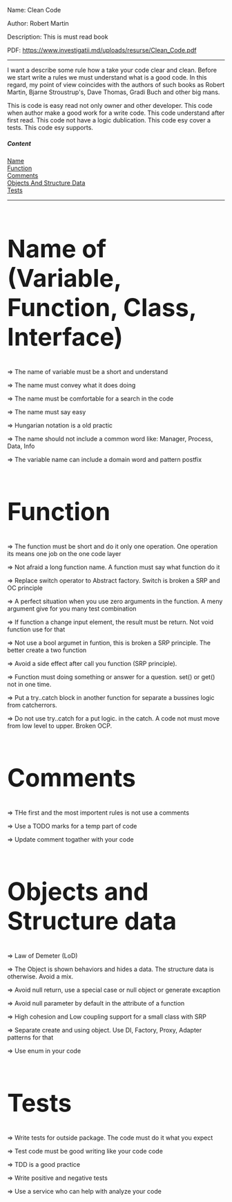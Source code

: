 Name: Clean Code

Author: Robert Martin

Description: This is must read book

PDF: https://www.investigatii.md/uploads/resurse/Clean_Code.pdf
___

I want a describe some rule how a take your code clear and clean. Before we start write a rules we must understand what is a good code. 
In this regard, my point of view coincides with the authors of such books as Robert Martin, Bjarne Stroustrup's, Dave Thomas, Gradi Buch and other big mans.

This is code is easy read not only owner and other developer. 
This code when author make a good work for a write code.
This code understand after first read. 
This code not have a logic dublication.
This code esy cover a tests.
This code esy supports.

##### Content  
[Name](#Name)  
[Function](#Function)  
[Comments](#Comments)  
[Objects And Structure Data](#ObjectsAndStructureData)  
[Tests](#Tests)  

___
# <a name="Name"><h1>Name of (Variable, Function, Class, Interface)</h1></a>

=> The name of variable must be a short and understand

=> The name must convey what it does doing

=> The name must be comfortable for a search in the code

=> The name must say easy

=> Hungarian notation is a old practic

=> The name should not include a common word like: Manager, Process, Data, Info

=> The variable name can include a domain word and pattern postfix

# <a name="Function"><h1>Function</h1></a>

=> The function must be short and do it only one operation. One operation its means one job on the one code layer

=> Not afraid a long function name. A function must say what function do it

=> Replace switch operator to Abstract factory. Switch is broken a SRP and OC principle

=> A perfect situation when you use zero arguments in the function. A meny argument give for you many test combination

=> If function a change input element, the result must be return. Not void function use for that

=> Not use a bool argumet in funtion, this is broken a SRP principle. The better create a two function

=> Avoid a side effect after call you function (SRP principle). 

=> Function must doing something or answer for a question. set() or get() not in one time.

=> Put a try..catch block in another function for separate a bussines logic from catcherrors. 

=> Do not use try..catch for a put logic. in the catch. A code not must move from low level to upper. Broken OCP.

# <a name="Comments"><h1>Comments</h1></a>

=> THe first and the most importent rules is not use a comments

=> Use a TODO marks for a temp part of code

=> Update comment togather with your code

# <a name="ObjectsAndStructureData"><h1>Objects and Structure data</h1></a>

=> Law of Demeter (LoD)

=> The Object is shown behaviors and hides a data. The structure data is otherwise. Avoid a mix.

=> Avoid null return, use a special case or null object or generate excaption

=> Avoid null parameter by default in the attribute of a function

=> High cohesion and Low coupling support for a small class with SRP

=> Separate create and using object. Use DI, Factory, Proxy, Adapter patterns for that 

=> Use enum in your code

# <a name="Tests"><h1>Tests</h1></a>

=> Write tests for outside package. The code must do it what you expect

=> Test code must be good writing like your code code

=> TDD is a good practice

=> Write positive and negative tests

=> Use a service who can help with analyze your code
 
